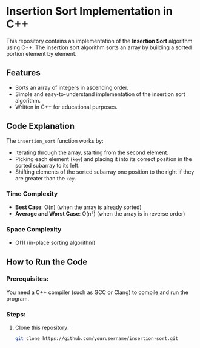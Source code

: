# Insertion Sort Implementation in C++

This repository contains an implementation of the **Insertion Sort** algorithm using C++. The insertion sort algorithm sorts an array by building a sorted portion element by element.

## Features
- Sorts an array of integers in ascending order.
- Simple and easy-to-understand implementation of the insertion sort algorithm.
- Written in C++ for educational purposes.

## Code Explanation
The `insertion_sort` function works by:
- Iterating through the array, starting from the second element.
- Picking each element (`key`) and placing it into its correct position in the sorted subarray to its left.
- Shifting elements of the sorted subarray one position to the right if they are greater than the `key`.

### Time Complexity
- **Best Case**: O(n) (when the array is already sorted)
- **Average and Worst Case**: O(n²) (when the array is in reverse order)

### Space Complexity
- O(1) (in-place sorting algorithm)

## How to Run the Code
### Prerequisites:
You need a C++ compiler (such as GCC or Clang) to compile and run the program.

### Steps:
1. Clone this repository:
   ```bash
   git clone https://github.com/yourusername/insertion-sort.git
